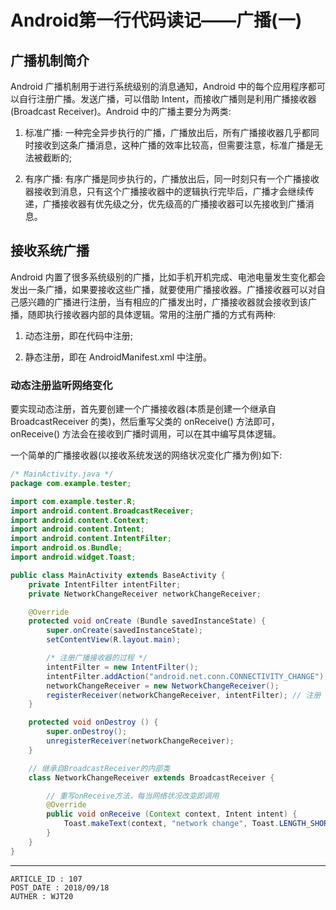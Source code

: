 
# Android第一行代码读记——广播(一) #

## 广播机制简介 ##

Android 广播机制用于进行系统级别的消息通知，Android 中的每个应用程序都可以自行注册广播。发送广播，可以借助 Intent，而接收广播则是利用广播接收器(Broadcast Receiver)。Android 中的广播主要分为两类:

1. 标准广播: 一种完全异步执行的广播，广播放出后，所有广播接收器几乎都同时接收到这条广播消息，这种广播的效率比较高，但需要注意，标准广播是无法被截断的;

2. 有序广播: 有序广播是同步执行的，广播放出后，同一时刻只有一个广播接收器接收到消息，只有这个广播接收器中的逻辑执行完毕后，广播才会继续传递，广播接收器有优先级之分，优先级高的广播接收器可以先接收到广播消息。

## 接收系统广播 ##

Android 内置了很多系统级别的广播，比如手机开机完成、电池电量发生变化都会发出一条广播，如果要接收这些广播，就要使用广播接收器。广播接收器可以对自己感兴趣的广播进行注册，当有相应的广播发出时，广播接收器就会接收到该广播，随即执行接收器内部的具体逻辑。常用的注册广播的方式有两种:

1. 动态注册，即在代码中注册;

2. 静态注册，即在 AndroidManifest.xml 中注册。

### 动态注册监听网络变化 ###

要实现动态注册，首先要创建一个广播接收器(本质是创建一个继承自 BroadcastReceiver 的类)，然后重写父类的 onReceive() 方法即可，onReceive() 方法会在接收到广播时调用，可以在其中编写具体逻辑。

一个简单的广播接收器(以接收系统发送的网络状况变化广播为例)如下:

```java
/* MainActivity.java */
package com.example.tester;

import com.example.tester.R;
import android.content.BroadcastReceiver;
import android.content.Context;
import android.content.Intent;
import android.content.IntentFilter;
import android.os.Bundle;
import android.widget.Toast;

public class MainActivity extends BaseActivity {
	private IntentFilter intentFilter;
	private NetworkChangeReceiver networkChangeReceiver;

	@Override
	protected void onCreate (Bundle savedInstanceState) {
		super.onCreate(savedInstanceState);
		setContentView(R.layout.main);

		/* 注册广播接收器的过程 */
		intentFilter = new IntentFilter();
		intentFilter.addAction("android.net.conn.CONNECTIVITY_CHANGE"); // 添加action，接收系统发送的网络状况变化广播
		networkChangeReceiver = new NetworkChangeReceiver();
		registerReceiver(networkChangeReceiver, intentFilter); // 注册
	}

	protected void onDestroy () {
		super.onDestroy();
		unregisterReceiver(networkChangeReceiver);
	}

	// 继承自BroadcastReceiver的内部类
	class NetworkChangeReceiver extends BroadcastReceiver {

		// 重写onReceive方法，每当网络状况改变即调用
		@Override
		public void onReceive (Context context, Intent intent) {
			Toast.makeText(context, "network change", Toast.LENGTH_SHORT).show();
		}
	}
}
```

---

```
ARTICLE_ID : 107
POST_DATE : 2018/09/18
AUTHER : WJT20
```
